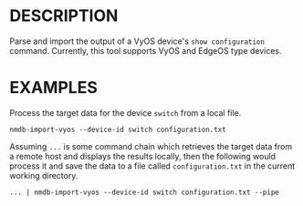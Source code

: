 DESCRIPTION
===========

Parse and import the output of a VyOS device's `show configuration` command.
Currently, this tool supports VyOS and EdgeOS type devices.


EXAMPLES
========

Process the target data for the device `switch` from a local file.
```
nmdb-import-vyos --device-id switch configuration.txt
```

Assuming `...` is some command chain which retrieves the target data from a
remote host and displays the results locally, then the following would process
it and save the data to a file called `configuration.txt` in the current working
directory.
```
... | nmdb-import-vyos --device-id switch configuration.txt --pipe
```
